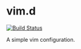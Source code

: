 # vim.d

[![Build Status](https://travis-ci.org/skylerlee/vim.d.svg?branch=master)](https://travis-ci.org/skylerlee/vim.d)

A simple vim configuration.
